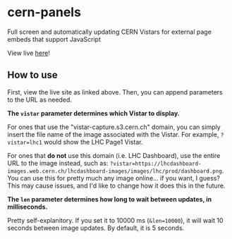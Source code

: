 # cern-panels
Full screen and automatically updating CERN Vistars for external page embeds that support JavaScript

View live [here](https://the-sink.github.io/cern-panels/)!


## How to use

First, view the live site as linked above. Then, you can append parameters to the URL as needed.

**The ``vistar`` parameter determines which Vistar to display.**

For ones that use the "vistar-capture.s3.cern.ch" domain, you can simply insert the file name of the image associated with the Vistar. For example, `?vistar=lhc1` would show the LHC Page1 Vistar.

For ones that **do not** use this domain (i.e. LHC Dashboard), use the entire URL to the image instead, such as: `?vistar=https://lhcdashboard-images.web.cern.ch/lhcdashboard-images/images/lhc/prod/dashboard.png`. You can use this for pretty much any image online... if you want, I guess? This may cause issues, and I'd like to change how it does this in the future.

**The ``len`` parameter determines how long to wait between updates, in milliseconds.**

Pretty self-explanitory. If you set it to 10000 ms (``&len=10000``), it will wait 10 seconds between image updates. By default, it is 5 seconds.
